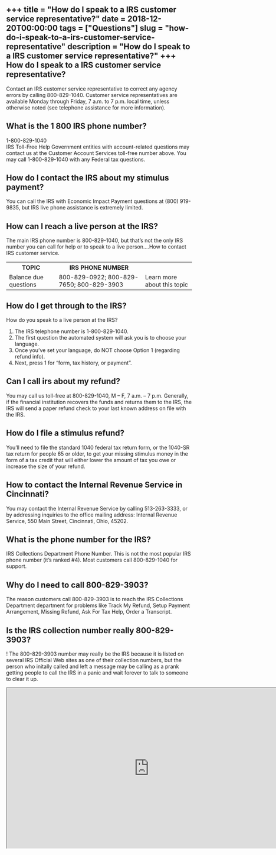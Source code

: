 +++
title = "How do I speak to a IRS customer service representative?"
date = 2018-12-20T00:00:00
tags = ["Questions"]
slug = "how-do-i-speak-to-a-irs-customer-service-representative"
description = "How do I speak to a IRS customer service representative?"
+++
How do I speak to a IRS customer service representative?
--------------------------------------------------------

Contact an IRS customer service representative to correct any agency errors by calling 800-829-1040. Customer service representatives are available Monday through Friday, 7 a.m. to 7 p.m. local time, unless otherwise noted (see telephone assistance for more information).

What is the 1 800 IRS phone number?
-----------------------------------

1-800-829-1040  
IRS Toll-Free Help Government entities with account-related questions may contact us at the Customer Account Services toll-free number above. You may call 1-800-829-1040 with any Federal tax questions.

How do I contact the IRS about my stimulus payment?
---------------------------------------------------

You can call the IRS with Economic Impact Payment questions at (800) 919-9835, but IRS live phone assistance is extremely limited.

How can I reach a live person at the IRS?
-----------------------------------------

The main IRS phone number is 800-829-1040, but that’s not the only IRS number you can call for help or to speak to a live person….How to contact IRS customer service.

<table><tr><th>TOPIC</th><th>IRS PHONE NUMBER</th><th></th></tr><tr><td>Balance due questions</td><td>800-829-0922; 800-829-7650; 800-829-3903</td><td>Learn more about this topic</td></tr></table>

How do I get through to the IRS?
--------------------------------

How do you speak to a live person at the IRS?

1. The IRS telephone number is 1-800-829-1040.
2. The first question the automated system will ask you is to choose your language.
3. Once you’ve set your language, do NOT choose Option 1 (regarding refund info).
4. Next, press 1 for “form, tax history, or payment”.

Can I call irs about my refund?
-------------------------------

You may call us toll-free at 800-829-1040, M – F, 7 a.m. – 7 p.m. Generally, if the financial institution recovers the funds and returns them to the IRS, the IRS will send a paper refund check to your last known address on file with the IRS.

How do I file a stimulus refund?
--------------------------------

You’ll need to file the standard 1040 federal tax return form, or the 1040-SR tax return for people 65 or older, to get your missing stimulus money in the form of a tax credit that will either lower the amount of tax you owe or increase the size of your refund.

How to contact the Internal Revenue Service in Cincinnati?
----------------------------------------------------------

You may contact the Internal Revenue Service by calling 513-263-3333, or by addressing inquiries to the office mailing address: Internal Revenue Service, 550 Main Street, Cincinnati, Ohio, 45202.

What is the phone number for the IRS?
-------------------------------------

IRS Collections Department Phone Number. This is not the most popular IRS phone number (it’s ranked #4). Most customers call 800-829-1040 for support.

Why do I need to call 800-829-3903?
-----------------------------------

The reason customers call 800-829-3903 is to reach the IRS Collections Department department for problems like Track My Refund, Setup Payment Arrangement, Missing Refund, Ask For Tax Help, Order a Transcript.

Is the IRS collection number really 800-829-3903?
-------------------------------------------------

! The 800-829-3903 number may really be the IRS because it is listed on several IRS Official Web sites as one of their collection numbers, but the person who initally called and left a message may be calling as a prank getting people to call the IRS in a panic and wait forever to talk to someone to clear it up.

<iframe allow="accelerometer; autoplay; clipboard-write; encrypted-media; gyroscope; picture-in-picture" allowfullscreen="" class="__youtube_prefs__  epyt-is-override  no-lazyload" data-no-lazy="1" data-origheight="433" data-origwidth="770" data-skipgform_ajax_framebjll="" height="433" id="_ytid_61068" loading="lazy" src="https://www.youtube.com/embed/leIT1Xyq6M8?enablejsapi=1&autoplay=0&cc_load_policy=0&cc_lang_pref=&iv_load_policy=1&loop=0&modestbranding=0&rel=1&fs=1&playsinline=0&autohide=2&theme=dark&color=red&controls=1&" title="YouTube player" width="770"></iframe>